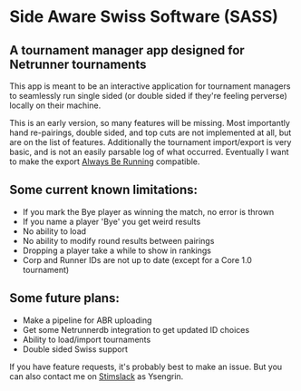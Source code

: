 # Side Aware Swiss Software (SASS)

## A tournament manager app designed for Netrunner tournaments

This app is meant to be an interactive application for tournament managers to seamlessly run single sided (or double sided if they're feeling perverse) locally on their machine.

This is an early version, so many features will be missing. Most importantly hand re-pairings, double sided, and top cuts are not implemented at all, but are on the list of features. Additionally the tournament import/export is very basic, and is not an easily parsable log of what occurred. Eventually I want to make the export [Always Be Running](https://alwaysberunning.net/) compatible.

## Some current known limitations:
- If you mark the Bye player as winning the match, no error is thrown
- If you name a player 'Bye' you get weird results
- No ability to load
- No ability to modify round results between pairings
- Dropping a player take a while to show in rankings
- Corp and Runner IDs are not up to date (except for a Core 1.0 tournament)

## Some future plans:
- Make a pipeline for ABR uploading
- Get some Netrunnerdb integration to get updated ID choices
- Ability to load/import tournaments
- Double sided Swiss support

If you have feature requests, it's probably best to make an issue. But you can also contact me on [Stimslack](https://www.google.com/url?q=https%3A%2F%2Fstimslackinvite.herokuapp.com%2F&sa=D&sntz=1&usg=AFQjCNGcS166Mr8z-H0l4RcoGM43C_dc5w) as Ysengrin.